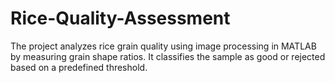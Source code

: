 # Rice-Quality-Assessment
The project analyzes rice grain quality using image processing in MATLAB by measuring grain shape ratios. It classifies the sample as good or rejected based on a predefined threshold.
